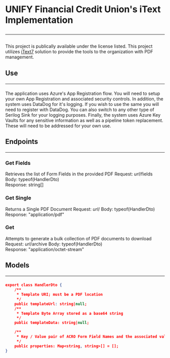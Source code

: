 # UNIFY Financial Credit Union's iText Implementation <hr />
This project is publically available under the license listed.  This project utilizes [iText7](https://itextpdf.com/) solution to provide the tools to the organization with PDF management.

## Use <hr />
The application uses Azure's App Registration flow.  You will need to setup your own App Registration and associated security controls.  In addition, the system uses DataDog for it's logging.  If you wish to use the same you will need to register with DataDog.  You can also switch to any other type of Serilog Sink for your logging purposes.  Finally, the system uses Azure Key Vaults for any sensitive information as well as a pipeline token replacement.  These will need to be addressed for your own use.

## Endpoints <hr />

### Get Fields
Retrieves the list of Form Fields in the provided PDF
Request: *url*/fields
Body: typeof(HandlerDto)
<br />
Response: string[]

### Get Single
Returns a Single PDF Document
Request: *url*/
Body: typeof(HandlerDto)
<br />
Response: "application/pdf"

### Get
Attempts to generate a bulk collection of PDF documents to download
Request: *url*/archive
Body: typeof(HandlerDto)
<br />
Response: "application/octet-stream"
## Models <hr />

```json
export class HandlerDto {
	/**
	 * Template URI; must be a PDF location
	 */
	public templateUrl: string|null;
	/**
	 * Template Byte Array stored as a base64 string
	 */
	public templateData: string|null;

	/**
	 * Key / Value pair of ACRO Form Field Names and the associated values tied to it
	 */
	public properties: Map<string, string>[] = [];
}
```